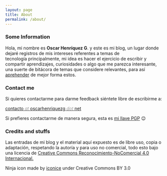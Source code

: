```yaml
---
layout: page
title: About
permalink: /about/
---
```


### Some Information

Hola, mi nombre es **Oscar Henríquez G**. y este es mi blog, un lugar donde dejaré registros de mis intereses referentes a temas de tecnología principalmente, mi idea es hacer el ejercicio de escribir y compartir aprendizajes, curiosidades o algo que me parezca interesante, una suerte de bitácora de temas que considere relevantes, para así [aprehender](http://educacion.laguia2000.com/aprendizaje/diferencia-entre-aprender-y-aprehender) de mejor forma estos.

### Contact me

Si quieres contactarme para darme feedback siéntete libre de escribirme a:

[contacto <span style="color: #999999;"><em>at</em> </span>oscarhenriquezg <span style="color: #999999;"><em>dot</em> </span>net](mailto:%63%6Fnta%63t%6F@os%63a%72h%65%6Eri%71uezg.n%65t)

Si prefieres contactarme de manera segura, esta es [mi llave PGP](https://github.com/oscarhenriquezg/oscarhenriquezg.github.io/blob/master/pgp-key-ohg.key) 😉

### Credits and stuffs
Las entradas de mi blog y el material aquí expuesto es de libre uso, copia o adaptación, respetando la autoría y para uso no comercial, todo esto bajo una licencia de [Creative Commons Reconocimiento-NoComercial 4.0 Internacional.](http://creativecommons.org/licenses/by-nc/4.0/)

Ninja icon made by [iconice](https://www.flaticon.com/authors/iconnice) under Creative Commons BY 3.0